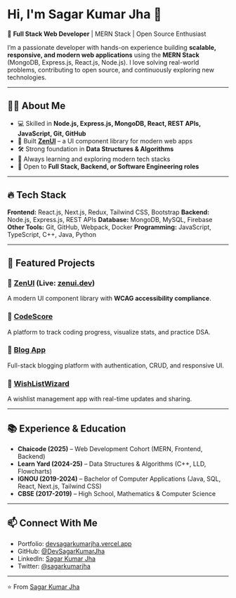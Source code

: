 # Hi, I'm Sagar Kumar Jha 👋

🚀 **Full Stack Web Developer** | MERN Stack | Open Source Enthusiast

I’m a passionate developer with hands-on experience building **scalable, responsive, and modern web applications** using the **MERN Stack** (MongoDB, Express.js, React.js, Node.js).
I love solving real-world problems, contributing to open source, and continuously exploring new technologies.

---

## 🧑‍💻 About Me
- 💻 Skilled in **Node.js, Express.js, MongoDB, React, REST APIs, JavaScript, Git, GitHub**
- 🚀 Built [**ZenUI**](https://zenui.dev) – a UI component library for modern web apps
- 🛠️ Strong foundation in **Data Structures & Algorithms**
- 🌱 Always learning and exploring modern tech stacks
- 💼 Open to **Full Stack, Backend, or Software Engineering roles**

---

## 🔥 Tech Stack
**Frontend:** React.js, Next.js, Redux, Tailwind CSS, Bootstrap
**Backend:** Node.js, Express.js, REST APIs
**Database:** MongoDB, MySQL, Firebase
**Other Tools:** Git, GitHub, Webpack, Docker
**Programming:** JavaScript, TypeScript, C++, Java, Python

---

## 📂 Featured Projects

### 🔹 [ZenUI](https://github.com/Abhijeet43/zen-ui) (Live: [zenui.dev](https://zenui.dev))
A modern UI component library with **WCAG accessibility compliance**.

### 🔹 [CodeScore](https://github.com/DevSagarKumarJha/codescore)
A platform to track coding progress, visualize stats, and practice DSA.

### 🔹 [Blog App](https://github.com/DevSagarKumarJha/blog_app)
Full-stack blogging platform with authentication, CRUD, and responsive UI.

### 🔹 [WishListWizard](https://github.com/DevSagarKumarJha/WishListWizard)
A wishlist management app with real-time updates and sharing.

---

## 📚 Experience & Education

- **Chaicode (2025)** – Web Development Cohort (MERN, Frontend, Backend)
- **Learn Yard (2024-25)** – Data Structures & Algorithms (C++, LLD, Flowcharts)
- **IGNOU (2019-2024)** – Bachelor of Computer Applications (Java, SQL, React, Next.js, Tailwind CSS)
- **CBSE (2017-2019)** – High School, Mathematics & Computer Science

---

## 📫 Connect With Me
- Portfolio: [devsagarkumarjha.vercel.app](https://devsagarkumarjha.vercel.app)
- GitHub: [@DevSagarKumarJha](https://github.com/DevSagarKumarJha)
- LinkedIn: [Sagar Kumar Jha](https://www.linkedin.com/in/sagarkumarjha)
- Twitter: [@sagarkumarjha](https://twitter.com/sagarkumarjha)

---

⭐️ From [Sagar Kumar Jha](https://github.com/DevSagarKumarJha)
